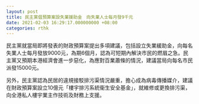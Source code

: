 ```yaml
---
layout: post
title: 民主黨倡預算案設失業援助金　向失業人士每月發9千元
date: 2021-02-03 16:29:17.000000000 +08:00
categories: rthk
---
```


民主黨就當局即將發表的財政預算案提出多項建議，包括設立失業緩助金，向每名失業人士每月發放9000元，為期6個月，認為可短期內解決市民的燃眉之急。民主黨又預期本港經濟會進一步惡化，為應對百業蕭條的情況，建議當局向每名市民派發15000元。

另外，民主黨認為民居的違規接駁排污渠情況嚴重，擔心成為病毒傳播媒介，建議在財政預算案設立10億元「樓宇排污系統衞生安全基金」，就維修或更換排污渠，向全港私人樓宇業主作技術及財務上支援。
